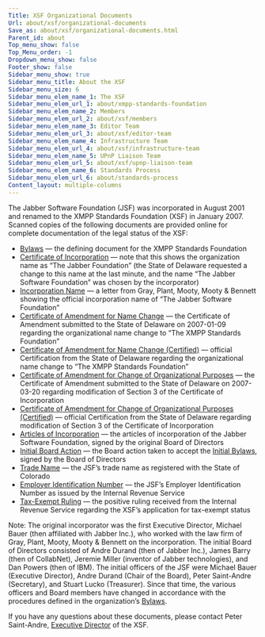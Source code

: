 ```yaml
---
Title: XSF Organizational Documents
Url: about/xsf/organizational-documents
Save_as: about/xsf/organizational-documents.html
Parent_id: about
Top_menu_show: false
Top_Menu_order: -1
Dropdown_menu_show: false
Footer_show: false
Sidebar_menu_show: true
Sidebar_menu_title: About the XSF
Sidebar_menu_size: 6
Sidebar_menu_elem_name_1: The XSF
Sidebar_menu_elem_url_1: about/xmpp-standards-foundation
Sidebar_menu_elem_name_2: Members
Sidebar_menu_elem_url_2: about/xsf/members
Sidebar_menu_elem_name_3: Editor Team
Sidebar_menu_elem_url_3: about/xsf/editor-team
Sidebar_menu_elem_name_4: Infrastructure Team
Sidebar_menu_elem_url_4: about/xsf/infrastructure-team
Sidebar_menu_elem_name_5: UPnP Liaison Team
Sidebar_menu_elem_url_5: about/xsf/upnp-liaison-team
Sidebar_menu_elem_name_6: Standards Process
Sidebar_menu_elem_url_6: about/standards-process
Content_layout: multiple-columns
---
```


The Jabber Software Foundation (JSF) was incorporated in August 2001 and renamed to the XMPP Standards Foundation (XSF) in January 2007. Scanned copies of the following documents are provided online for complete documentation of the legal status of the XSF:

- [Bylaws](/about/xsf/bylaws/) — the defining document for the XMPP Standards Foundation
- [Certificate of Incorporation](/docs/JSF-Certificate-Of-Incorporation.pdf) — note that this shows the organization name as “The Jabber Foundation” (the State of Delaware requested a change to this name at the last minute, and the name “The Jabber Software Foundation” was chosen by the incorporator)
- [Incorporation Name](/docs/JSF-Incorporation-Name.pdf) — a letter from Gray, Plant, Mooty, Mooty & Bennett showing the official incorporation name of “The Jabber Software Foundation”
- [Certificate of Amendment for Name Change](/docs/XSF-Certificate-Of-Amendment-Name.pdf) — the Certificate of Amendment submitted to the State of Delaware on 2007-01-09 regarding the organizational name change to “The XMPP Standards Foundation”
- [Certificate of Amendment for Name Change (Certified)](/docs/XSF-Certificate-Of-Amendment-Name-Certified.pdf) — official Certification from the State of Delaware regarding the organizational name change to “The XMPP Standards Foundation”
- [Certificate of Amendment for Change of Organizational Purposes](/docs/XSF-Certificate-Of-Amendment-Purposes.pdf) — the Certificate of Amendment submitted to the State of Delaware on 2007-03-20 regarding modification of Section 3 of the Certificate of Incorporation
- [Certificate of Amendment for Change of Organizational Purposes (Certified)](/docs/XSF-Certificate-Of-Amendment-Purposes-Certified.pdf) — official Certification from the State of Delaware regarding modification of Section 3 of the Certificate of Incorporation
- [Articles of Incorporation](/docs/JSF-Articles-Of-Incorporation.pdf) — the articles of incorporation of the Jabber Software Foundation, signed by the original Board of Directors
- [Initial Board Action](/docs/JSF-Initial-Board-Action.pdf) — the Board action taken to accept the [Initial Bylaws](/xsf/docs/JSF-Initial-Bylaws.pdf), signed by the Board of Directors
- [Trade Name](/xsf/docs/JSF-Trade-Name.pdf) — the JSF’s trade name as registered with the State of Colorado
- [Employer Identification Number](/docs/JSF-EIN.pdf) — the JSF’s Employer Identification Number as issued by the Internal Revenue Service
- [Tax-Exempt Ruling](/docs/XSF-Tax-Exempt-Ruling-2007.pdf) — the positive ruling received from the Internal Revenue Service regarding the XSF’s application for tax-exempt status

Note: The original incorporator was the first Executive Director, Michael Bauer (then affiliated with Jabber Inc.), who worked with the law firm of Gray, Plant, Mooty, Mooty & Bennett on the incorporation. The initial Board of Directors consisted of Andre Durand (then of Jabber Inc.), James Barry (then of CollabNet), Jeremie Miller (inventor of Jabber technologies), and Dan Powers (then of IBM). The initial officers of the JSF were Michael Bauer (Executive Director), Andre Durand (Chair of the Board), Peter Saint-Andre (Secretary), and Stuart Lucko (Treasurer). Since that time, the various officers and Board members have changed in accordance with the procedures defined in the organization’s [Bylaws](/about/xsf/bylaws).

If you have any questions about these documents, please contact Peter Saint-Andre, [Executive Director](/about/xsf/people) of the XSF.
